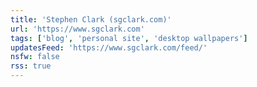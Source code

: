 ```yaml
---
title: 'Stephen Clark (sgclark.com)'
url: 'https://www.sgclark.com'
tags: ['blog', 'personal site', 'desktop wallpapers']
updatesFeed: 'https://www.sgclark.com/feed/'
nsfw: false
rss: true
---
```

